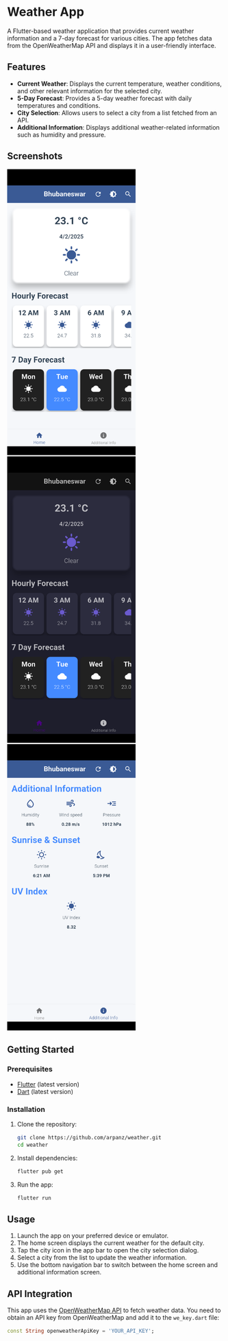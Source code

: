 # Weather App

A Flutter-based weather application that provides current weather information and a 7-day forecast for various cities. The app fetches data from the OpenWeatherMap API and displays it in a user-friendly interface.

## Features

- **Current Weather**: Displays the current temperature, weather conditions, and other relevant information for the selected city.
- **5-Day Forecast**: Provides a 5-day weather forecast with daily temperatures and conditions.
- **City Selection**: Allows users to select a city from a list fetched from an API.
- **Additional Information**: Displays additional weather-related information such as humidity and pressure.

## Screenshots

<img src="assets/1.png" alt="Home Screen" width="300"/>  <img src="assets/2.png" alt="Dark Mode" width="300"/> <img src="assets/3.png" alt="Additional Info" width="300"/>

## Getting Started

### Prerequisites

- [Flutter](https://flutter.dev/docs/get-started/install) (latest version)
- [Dart](https://dart.dev/get-dart) (latest version)

### Installation

1. Clone the repository:
    ```sh
    git clone https://github.com/arpanz/weather.git
    cd weather
    ```

2. Install dependencies:
    ```sh
    flutter pub get
    ```

3. Run the app:
    ```sh
    flutter run
    ```

## Usage

1. Launch the app on your preferred device or emulator.
2. The home screen displays the current weather for the default city.
3. Tap the city icon in the app bar to open the city selection dialog.
4. Select a city from the list to update the weather information.
5. Use the bottom navigation bar to switch between the home screen and additional information screen.

## API Integration

This app uses the [OpenWeatherMap API](https://openweathermap.org/api) to fetch weather data. You need to obtain an API key from OpenWeatherMap and add it to the `we_key.dart` file:

```dart
const String openweatherApiKey = 'YOUR_API_KEY';
